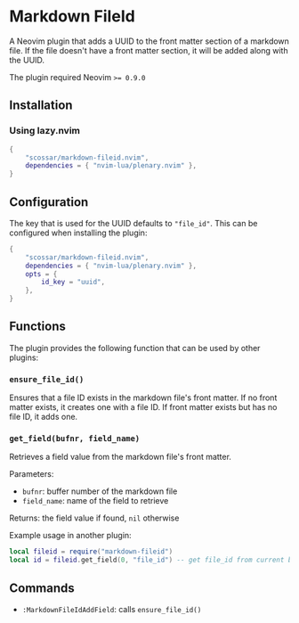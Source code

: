 # Markdown FileId

A Neovim plugin that adds a UUID to the front matter section of a markdown file. If the file doesn't have a front matter section, it will be added along with the UUID.

The plugin required Neovim `>= 0.9.0`

## Installation

### Using lazy.nvim

```lua
{
    "scossar/markdown-fileid.nvim",
    dependencies = { "nvim-lua/plenary.nvim" },
}
```

## Configuration

The key that is used for the UUID defaults to `"file_id"`. This can be configured when installing the plugin:

```lua
{
    "scossar/markdown-fileid.nvim",
    dependencies = { "nvim-lua/plenary.nvim" },
    opts = {
        id_key = "uuid",
    },
}
```
## Functions

The plugin provides the following function that can be used by other plugins:

### `ensure_file_id()`

Ensures that a file ID exists in the markdown file's front matter. If no front matter exists, it creates one with a file ID. If front matter exists but has no file ID, it adds one.

### `get_field(bufnr, field_name)`

Retrieves a field value from the markdown file's front matter.

Parameters:
- `bufnr`: buffer number of the markdown file
- `field_name`: name of the field to retrieve

Returns: the field value if found, `nil` otherwise

Example usage in another plugin:

```lua
local fileid = require("markdown-fileid")
local id = fileid.get_field(0, "file_id") -- get file_id from current buffer
```

## Commands

- `:MarkdownFileIdAddField`: calls `ensure_file_id()`

